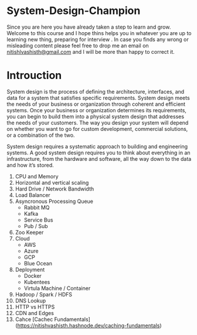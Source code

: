 # System-Design-Champion
Since you are here you have already taken a step to learn and grow. Welcome to this course and I hope thins helps you 
in whatever you are up to learning new thing, preparing for interview .
In case you finds any wrong or misleading content please feel free to drop me an email on nitishlvashisth@gmail.com and 
I will be more than happy to correct it.

# Introuction
System design is the process of defining the architecture, interfaces, and data for a system that satisfies specific requirements. System design meets the needs of your business or organization through coherent and efficient systems. Once your business or organization determines its requirements, you can begin to build them into a physical system design that addresses the needs of your customers. The way you design your system will depend on whether you want to go for custom development, commercial solutions, or a combination of the two.

System design requires a systematic approach to building and engineering systems. A good system design requires you to think about everything in an infrastructure, from the hardware and software, all the way down to the data and how it’s stored.

1. CPU and Memory
2. Horizontal and vertical scaling
3. Hard Drive / Network Bandwidth
4. Load Balancer
5. Asyncronous Processing Queue
   * Rabbit MQ
   * Kafka
   * Service Bus
   * Pub / Sub
6. Zoo Keeper
7. Cloud
   * AWS
   * Azure
   * GCP
   * Blue Ocean
8. Deployment
   * Docker
   * Kubentees
   * Virtula Machine / Container
9. Hadoop / Spark / HDFS
10. DNS Lookup
11. HTTP vs HTTPS
12. CDN and Edges
13. Cahce
[Cachec Fundamentals] (https://nitishvashisth.hashnode.dev/caching-fundamentals)
    
    
